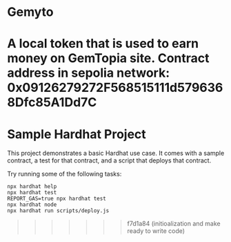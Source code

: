 
# Gemyto
A local token that is used to earn money on GemTopia site.
Contract address in sepolia network: 0x09126279272F568515111d5796368Dfc85A1Dd7C
=======
# Sample Hardhat Project

This project demonstrates a basic Hardhat use case. It comes with a sample contract, a test for that contract, and a script that deploys that contract.

Try running some of the following tasks:

```shell
npx hardhat help
npx hardhat test
REPORT_GAS=true npx hardhat test
npx hardhat node
npx hardhat run scripts/deploy.js
```
>>>>>>> f7d1a84 (initioalization and make ready to write code)
